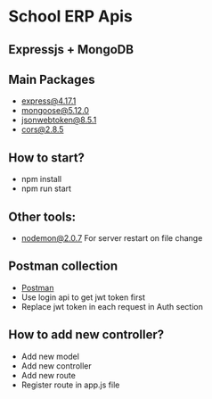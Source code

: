 # School ERP Apis

## Expressjs + MongoDB

## Main Packages
- [express@4.17.1](https://expressjs.com/)
- [mongoose@5.12.0](https://mongoosejs.com/)
- [jsonwebtoken@8.5.1](https://www.npmjs.com/package/jsonwebtoken)
- [cors@2.8.5](https://www.npmjs.com/package/cors)

## How to start?
- npm install
- npm run start

## Other tools:
- [nodemon@2.0.7](https://nodemon.io/)
  For server restart on file change

## Postman collection
- [Postman](https://www.postman.com/)
- Use login api to get jwt token first
- Replace jwt token in each request in Auth section

## How to add new controller?
- Add new model
- Add new controller
- Add new route
- Register route in app.js file